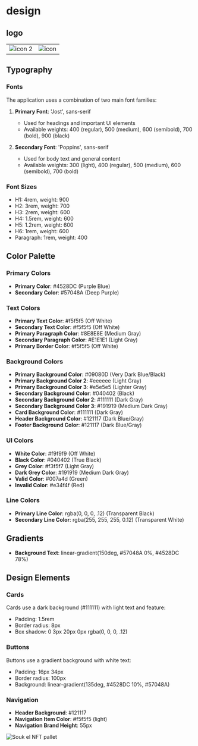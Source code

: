 # design

## logo

<table>
  <tr>
    <td>
      <img src="https://github.com/user-attachments/assets/fec5e6f8-d246-44a4-8976-e179a3a12e50" alt="icon 2">
    </td>
    <td>
      <img src="https://github.com/user-attachments/assets/ca18405f-ac21-4d2d-ae33-8f987df53d55" alt="icon">
    </td>
  </tr>
</table>


## Typography

### Fonts
The application uses a combination of two main font families:

1. **Primary Font**: 'Jost', sans-serif
   - Used for headings and important UI elements
   - Available weights: 400 (regular), 500 (medium), 600 (semibold), 700 (bold), 900 (black)

2. **Secondary Font**: 'Poppins', sans-serif
   - Used for body text and general content
   - Available weights: 300 (light), 400 (regular), 500 (medium), 600 (semibold), 700 (bold)

### Font Sizes
- H1: 4rem, weight: 900
- H2: 3rem, weight: 700
- H3: 2rem, weight: 600
- H4: 1.5rem, weight: 600
- H5: 1.2rem, weight: 600
- H6: 1rem, weight: 600
- Paragraph: 1rem, weight: 400

## Color Palette

### Primary Colors
- **Primary Color**: #4528DC (Purple Blue)
- **Secondary Color**: #57048A (Deep Purple)

### Text Colors
- **Primary Text Color**: #f5f5f5 (Off White)
- **Secondary Text Color**: #f5f5f5 (Off White)
- **Primary Paragraph Color**: #8E8E8E (Medium Gray)
- **Secondary Paragraph Color**: #E1E1E1 (Light Gray)
- **Primary Border Color**: #f5f5f5 (Off White)

### Background Colors
- **Primary Background Color**: #09080D (Very Dark Blue/Black)
- **Primary Background Color 2**: #eeeeee (Light Gray)
- **Primary Background Color 3**: #e5e5e5 (Lighter Gray)
- **Secondary Background Color**: #040402 (Black)
- **Secondary Background Color 2**: #111111 (Dark Gray)
- **Secondary Background Color 3**: #191919 (Medium Dark Gray)
- **Card Background Color**: #111111 (Dark Gray)
- **Header Background Color**: #121117 (Dark Blue/Gray)
- **Footer Background Color**: #121117 (Dark Blue/Gray)

### UI Colors
- **White Color**: #f9f9f9 (Off White)
- **Black Color**: #040402 (True Black)
- **Grey Color**: #f3f5f7 (Light Gray)
- **Dark Grey Color**: #191919 (Medium Dark Gray)
- **Valid Color**: #007a4d (Green)
- **Invalid Color**: #e34f4f (Red)

### Line Colors
- **Primary Line Color**: rgba(0, 0, 0, .12) (Transparent Black)
- **Secondary Line Color**: rgba(255, 255, 255, 0.12) (Transparent White)

## Gradients
- **Background Text**: linear-gradient(150deg, #57048A 0%, #4528DC 78%)

## Design Elements

### Cards
Cards use a dark background (#111111) with light text and feature:
- Padding: 1.5rem
- Border radius: 8px
- Box shadow: 0 3px 20px 0px rgba(0, 0, 0, .12)

### Buttons
Buttons use a gradient background with white text:
- Padding: 16px 34px
- Border radius: 100px
- Background: linear-gradient(135deg, #4528DC 10%, #57048A)

### Navigation
- **Header Background**: #121117
- **Navigation Item Color**: #f5f5f5 (light)
- **Navigation Brand Height**: 55px
  
![Souk el NFT pallet](https://github.com/user-attachments/assets/2da79396-af47-40c7-b746-146ad3083d64)

